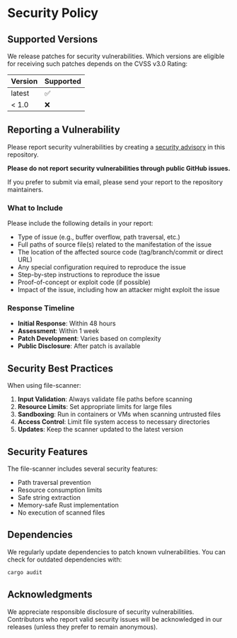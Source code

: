 # Security Policy

## Supported Versions

We release patches for security vulnerabilities. Which versions are eligible for receiving such patches depends on the CVSS v3.0 Rating:

| Version | Supported          |
| ------- | ------------------ |
| latest  | :white_check_mark: |
| < 1.0   | :x:                |

## Reporting a Vulnerability

Please report security vulnerabilities by creating a [security advisory](https://github.com/vtriple/file-scanner/security/advisories/new) in this repository.

**Please do not report security vulnerabilities through public GitHub issues.**

If you prefer to submit via email, please send your report to the repository maintainers. 

### What to Include

Please include the following details in your report:

- Type of issue (e.g., buffer overflow, path traversal, etc.)
- Full paths of source file(s) related to the manifestation of the issue
- The location of the affected source code (tag/branch/commit or direct URL)
- Any special configuration required to reproduce the issue
- Step-by-step instructions to reproduce the issue
- Proof-of-concept or exploit code (if possible)
- Impact of the issue, including how an attacker might exploit the issue

### Response Timeline

- **Initial Response**: Within 48 hours
- **Assessment**: Within 1 week
- **Patch Development**: Varies based on complexity
- **Public Disclosure**: After patch is available

## Security Best Practices

When using file-scanner:

1. **Input Validation**: Always validate file paths before scanning
2. **Resource Limits**: Set appropriate limits for large files
3. **Sandboxing**: Run in containers or VMs when scanning untrusted files
4. **Access Control**: Limit file system access to necessary directories
5. **Updates**: Keep the scanner updated to the latest version

## Security Features

The file-scanner includes several security features:

- Path traversal prevention
- Resource consumption limits
- Safe string extraction
- Memory-safe Rust implementation
- No execution of scanned files

## Dependencies

We regularly update dependencies to patch known vulnerabilities. You can check for outdated dependencies with:

```bash
cargo audit
```

## Acknowledgments

We appreciate responsible disclosure of security vulnerabilities. Contributors who report valid security issues will be acknowledged in our releases (unless they prefer to remain anonymous).